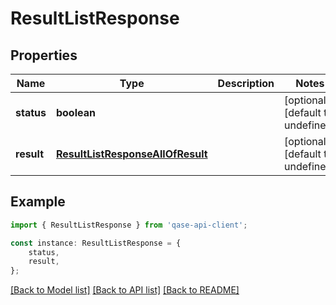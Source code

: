 # ResultListResponse


## Properties

Name | Type | Description | Notes
------------ | ------------- | ------------- | -------------
**status** | **boolean** |  | [optional] [default to undefined]
**result** | [**ResultListResponseAllOfResult**](ResultListResponseAllOfResult.md) |  | [optional] [default to undefined]

## Example

```typescript
import { ResultListResponse } from 'qase-api-client';

const instance: ResultListResponse = {
    status,
    result,
};
```

[[Back to Model list]](../README.md#documentation-for-models) [[Back to API list]](../README.md#documentation-for-api-endpoints) [[Back to README]](../README.md)
